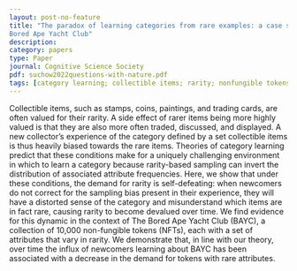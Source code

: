 ```yaml
---
layout: post-no-feature
title: "The paradox of learning categories from rare examples: a case study of NFTs &amp; The
Bored Ape Yacht Club"
description:
category: papers
type: Paper
journal: Cognitive Science Society
pdf: suchow2022questions-with-nature.pdf
tags: [category learning; collectible items; rarity; nonfungible tokens; cryptocurrency]
---
```


Collectible items, such as stamps, coins, paintings, and trading cards, are often valued for their rarity. A side effect of rarer items being more highly valued is that they are also more
often traded, discussed, and displayed. A new collector’s experience of the category defined by a set collectible items is thus heavily biased towards the rare items. Theories of category learning predict that these conditions make for a uniquely challenging environment in which to learn a category because
rarity-based sampling can invert the distribution of associated attribute frequencies. Here, we show that under these conditions, the demand for rarity is self-defeating: when newcomers do not correct for the sampling bias present in their experience, they will have a distorted sense of the category and misunderstand which items are in fact rare, causing rarity to become devalued over time. We find evidence for this dynamic in the context of The Bored Ape Yacht Club (BAYC), a collection
of 10,000 non-fungible tokens (NFTs), each with a set of attributes that vary in rarity. We demonstrate that, in line with our theory, over time the influx of newcomers learning about BAYC has been associated with a decrease in the demand for tokens with rare attributes.
